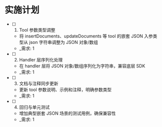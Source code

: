 # 实施计划

- [ ] 1. Tool 参数类型调整
  - 将 insertDocuments、updateDocuments 等 tool 的嵌套 JSON 入参类型从 json 字符串调整为 JSON 对象/数组
  - _需求: 1
- [ ] 2. Handler 层序列化处理
  - 在 handler 层将 JSON 对象/数组序列化为字符串，兼容底层 SDK
  - _需求: 1
- [ ] 3. 文档与注释同步更新
  - 更新 tool 参数说明、示例和注释，明确参数类型
  - _需求: 1
- [ ] 4. 回归与单元测试
  - 增加典型嵌套 JSON 场景的测试用例，确保兼容性
  - _需求: 1 